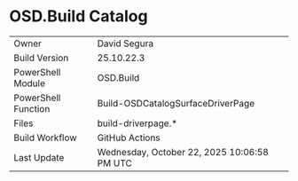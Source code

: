 ﻿# OSD.Build Catalog

| | |
|-|-|
| Owner | David Segura |
| Build Version | 25.10.22.3 |
| PowerShell Module | OSD.Build |
| PowerShell Function | Build-OSDCatalogSurfaceDriverPage |
| Files | build-driverpage.* |
| Build Workflow | GitHub Actions |
| Last Update | Wednesday, October 22, 2025 10:06:58 PM UTC |
